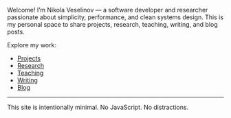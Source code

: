 Welcome! I’m Nikola Veselinov — a software developer and researcher passionate about simplicity, performance, and clean systems design. This is my personal space to share projects, research, teaching, writing, and blog posts.

Explore my work:

- [Projects](#projects)
- [Research](#research)
- [Teaching](#teaching)
- [Writing](#writing)
- [Blog](#blog)

---

This site is intentionally minimal. No JavaScript. No distractions.
